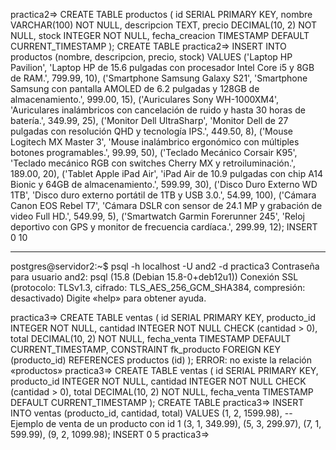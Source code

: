 practica2=> CREATE TABLE productos (
    id SERIAL PRIMARY KEY,
    nombre VARCHAR(100) NOT NULL,
    descripcion TEXT,
    precio DECIMAL(10, 2) NOT NULL,
    stock INTEGER NOT NULL,
    fecha_creacion TIMESTAMP DEFAULT CURRENT_TIMESTAMP
);
CREATE TABLE
practica2=> INSERT INTO productos (nombre, descripcion, precio, stock)
VALUES 
    ('Laptop HP Pavilion', 'Laptop HP de 15.6 pulgadas con procesador Intel Core i5 y 8GB de RAM.', 799.99, 10),
    ('Smartphone Samsung Galaxy S21', 'Smartphone Samsung con pantalla AMOLED de 6.2 pulgadas y 128GB de almacenamiento.', 999.00, 15),
    ('Auriculares Sony WH-1000XM4', 'Auriculares inalámbricos con cancelación de ruido y hasta 30 horas de batería.', 349.99, 25),
    ('Monitor Dell UltraSharp', 'Monitor Dell de 27 pulgadas con resolución QHD y tecnología IPS.', 449.50, 8),
    ('Mouse Logitech MX Master 3', 'Mouse inalámbrico ergonómico con múltiples botones programables.', 99.99, 50),
    ('Teclado Mecánico Corsair K95', 'Teclado mecánico RGB con switches Cherry MX y retroiluminación.', 189.00, 20),
    ('Tablet Apple iPad Air', 'iPad Air de 10.9 pulgadas con chip A14 Bionic y 64GB de almacenamiento.', 599.99, 30),
    ('Disco Duro Externo WD 1TB', 'Disco duro externo portátil de 1TB y USB 3.0.', 54.99, 100),
    ('Cámara Canon EOS Rebel T7', 'Cámara DSLR con sensor de 24.1 MP y grabación de video Full HD.', 549.99, 5),
    ('Smartwatch Garmin Forerunner 245', 'Reloj deportivo con GPS y monitor de frecuencia cardíaca.', 299.99, 12);
INSERT 0 10


-------------------------------------------------------

postgres@servidor2:~$ psql -h localhost -U and2 -d practica3
Contraseña para usuario and2: 
psql (15.8 (Debian 15.8-0+deb12u1))
Conexión SSL (protocolo: TLSv1.3, cifrado: TLS_AES_256_GCM_SHA384, compresión: desactivado)
Digite «help» para obtener ayuda.

practica3=> CREATE TABLE ventas (
    id SERIAL PRIMARY KEY,
    producto_id INTEGER NOT NULL,
    cantidad INTEGER NOT NULL CHECK (cantidad > 0),
    total DECIMAL(10, 2) NOT NULL,
    fecha_venta TIMESTAMP DEFAULT CURRENT_TIMESTAMP,
    CONSTRAINT fk_producto
        FOREIGN KEY (producto_id) 
        REFERENCES productos (id)
);
ERROR:  no existe la relación «productos»
practica3=> CREATE TABLE ventas (
    id SERIAL PRIMARY KEY,
    producto_id INTEGER NOT NULL,
    cantidad INTEGER NOT NULL CHECK (cantidad > 0),
    total DECIMAL(10, 2) NOT NULL,
    fecha_venta TIMESTAMP DEFAULT CURRENT_TIMESTAMP
);
CREATE TABLE
practica3=> INSERT INTO ventas (producto_id, cantidad, total)
VALUES 
    (1, 2, 1599.98), -- Ejemplo de venta de un producto con id 1
    (3, 1, 349.99), 
    (5, 3, 299.97),
    (7, 1, 599.99),
    (9, 2, 1099.98);
INSERT 0 5
practica3=> 
